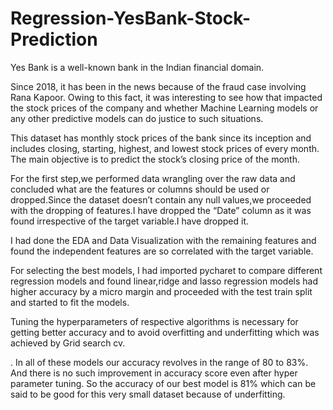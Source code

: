 # Regression-YesBank-Stock-Prediction
Yes Bank is a well-known bank in the Indian financial domain.

Since 2018, it has been in the news because of the fraud case involving Rana Kapoor. Owing to this fact, it was interesting to see how that impacted the stock prices of the company and whether Machine Learning models or any other predictive models can do justice to such situations.

This dataset has monthly stock prices of the bank since its inception and includes closing, starting, highest, and lowest stock prices of every month. The main objective is to predict the stock’s closing price of the month.

For the first step,we performed data wrangling over the raw data and concluded what are the features or columns should be used or dropped.Since the dataset doesn’t contain any null values,we proceeded with the dropping of features.I have dropped the “Date” column as it was found irrespective of the target variable.I have dropped it.

I had done the EDA and Data Visualization with the remaining features and found the independent features are so correlated with the target variable.

For selecting the best models, I had imported pycharet to compare different regression models and found linear,ridge and lasso regression models had higher accuracy by a micro margin and proceeded with the test train split and started to fit the models.

Tuning the hyperparameters of respective algorithms is necessary for getting better accuracy and to avoid overfitting and underfitting which was achieved by Grid search cv.

. In all of these models our accuracy revolves in the range of 80 to 83%. And there is no such improvement in accuracy score even after hyper parameter tuning. So the accuracy of our best model is 81% which can be said to be good for this very small dataset because of underfitting.
